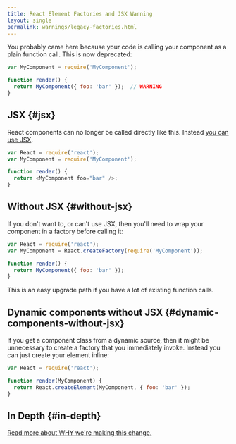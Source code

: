 ```yaml
---
title: React Element Factories and JSX Warning
layout: single
permalink: warnings/legacy-factories.html
---
```


You probably came here because your code is calling your component as a plain function call. This is now deprecated:

```javascript
var MyComponent = require('MyComponent');

function render() {
  return MyComponent({ foo: 'bar' });  // WARNING
}
```

## JSX {#jsx}

React components can no longer be called directly like this. Instead [you can use JSX](/docs/jsx-in-depth.html).

```javascript
var React = require('react');
var MyComponent = require('MyComponent');

function render() {
  return <MyComponent foo="bar" />;
}
```

## Without JSX {#without-jsx}

If you don't want to, or can't use JSX, then you'll need to wrap your component in a factory before calling it:

```javascript
var React = require('react');
var MyComponent = React.createFactory(require('MyComponent'));

function render() {
  return MyComponent({ foo: 'bar' });
}
```

This is an easy upgrade path if you have a lot of existing function calls.

## Dynamic components without JSX {#dynamic-components-without-jsx}

If you get a component class from a dynamic source, then it might be unnecessary to create a factory that you immediately invoke. Instead you can just create your element inline:

```javascript
var React = require('react');

function render(MyComponent) {
  return React.createElement(MyComponent, { foo: 'bar' });
}
```

## In Depth {#in-depth}

[Read more about WHY we're making this change.](https://gist.github.com/sebmarkbage/d7bce729f38730399d28)
